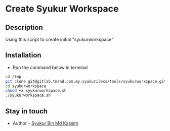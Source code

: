 # Create Syukur Workspace

## Description
Using this script to create initial "syukurworkspace"

## Installation
- Run the command below in terminal

```bash
cd /tmp
git clone git@gitlab.tmrnd.com.my:syukurilexs/tools/syukurworkspace.git
cd syukurworkspace
chmod +x syukurworkspace.sh
./syukurworkspace.sh
```

## Stay in touch

- Author - [Syukur Bin Md Kassim](https://www.elektrik2u.com)
